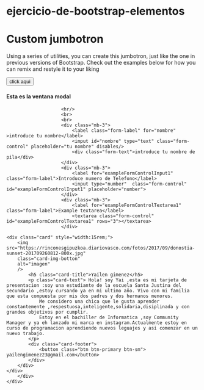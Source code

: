 # ejercicio-de-bootstrap-elementos
<!DOCTYPE html>
<html lang="en">
<head>
    <meta charset="UTF-8">
    <meta http-equiv="X-UA-Compatible" content="IE=edge">
    <meta name="viewport" content="width=device-width, initial-scale=1.0">
    <title>Ejercicio Bootstrap</title>
    <link href="https://cdn.jsdelivr.net/npm/bootstrap@5.3.0-alpha1/dist/css/bootstrap.min.css" rel="stylesheet" integrity="sha384-GLhlTQ8iRABdZLl6O3oVMWSktQOp6b7In1Zl3/Jr59b6EGGoI1aFkw7cmDA6j6gD" crossorigin="anonymous">
</head>
<body>
    <div class="container py-4">
        <div class="bg-lingt p-5 rounded-3" >
            <div class="container-fluid py-5">
                <h1 class="display-5 fe-bold">Custom jumbotron</h1>
                <p class="col-md-8 fs-4">Using a series of utilities, you can create this jumbotron, just like the one in previous versions of Bootstrap. Check out the examples below for how you can remix and restyle it to your liking</p>
            <button 
            type="button" 
            class="btn btn-primary" 
            data-bs-toggle="modal" 
            data-bs-target="#modal-ejemplo"
            >
                click aqui
            </button>
            <div class="modal" 
            data-bs-backdrop="footer" id="modal-ejemplo">
                <div class="modal-dialog modal-dialog-centered">
                    <div class="modal-content">
                        <h4 class="modal-header">Esta es la ventana modal</h4>
                        <div class="modal-body">
                            
                        <hr/>
                        <br>
                        <br>
                        <div class="mb-3">
                            <label class="form-label" for="nombre" >introduce tu nombre</label>
                            <imput id="nombre" type="text" class="form-control" placeholder="tu nombre" disables/>
                            <div class="form-text">introduce tu nombre de pila</div>
                        </div>
                        <div class="mb-3">
                            <label for="exampleFormControlInput1" class="form-label">Introduce numero de Telefono</label>
                            <input type="number"  class="form-control"   id="exampleFormControlInput1" placeholder="number">
                        </div>
                        <div class="mb-3">
                            <label for="exampleFormControlTextarea1" class="form-label">Example textarea</label>
                            <textarea class="form-control" id="exampleFormControlTextarea1" rows="3"></textarea>
                        </div>
        
    <div class="card" style="width:15rem;">
        <img src="https://rinconesgipuzkoa.diariovasco.com/fotos/2017/09/donostia-sunset-201709260812-800x.jpg"
        class="card-img-botton" 
        alt="imagen"
        />
            <h5 class="card-title">Yailen gimenez</h5>
            <p class="card-text"> Hola! soy Yai ,esta es mi tarjeta de presentacion :soy una estudiante de la escuela Santa Justina del secundario ,estoy cursando ya en mi ultimo año. Vivo con mi familia que esta compuesta por mis dos padres y dos hermanos menores.
                Me considero una chica que le gusta aprender constantemente ,respestuosa,inteligente,solidaria,disiplinada y con grandes objetivos por cumplir.
                Estoy en el bachiller de Informatica ,soy Community Manager y ya eh lanzado mi marca en instagram.Actualmente estoy en curso de programacion aprendiendo nuevos leguajes y asi comenzar en un nuevo trabajo.
            </p>
            <div class="card-footer">
                <button class="btn btn-primary btn-sm"> yailengimenez23@gmail.com</button>
            </div>
        </div>
    </div>
        </div>
    </div>
</div>
</div>

</body>
<script 
src="https://cdn.jsdelivr.net/npm/bootstrap@5.3.0-alpha1/dist/js/bootstrap.bundle.min.js" integrity="sha384-w76AqPfDkMBDXo30jS1Sgez6pr3x5MlQ1ZAGC+nuZB+EYdgRZgiwxhTBTkF7CXvN" crossorigin="anonymous"></script>
</html>
